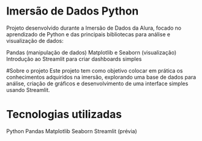  # Imersão de Dados Python
Projeto desenvolvido durante a Imersão de Dados da Alura, focado no aprendizado de Python e das principais bibliotecas para análise e visualização de dados:

Pandas (manipulação de dados)
Matplotlib e Seaborn (visualização)
Introdução ao Streamlit para criar dashboards simples

#Sobre o projeto
Este projeto tem como objetivo colocar em prática os conhecimentos adquiridos na imersão, explorando uma base de dados para análise, criação de gráficos e desenvolvimento de uma interface simples usando Streamlit.

 # Tecnologias utilizadas
Python
Pandas
Matplotlib
Seaborn
Streamlit (prévia)
